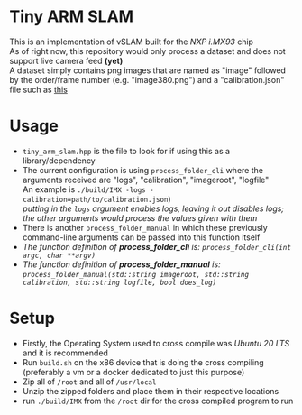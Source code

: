 # Tiny ARM SLAM
This is an implementation of vSLAM built for the _NXP i.MX93_ chip<br>
As of right now, this repository would only process a dataset and does not support live camera feed **(yet)**<br>
A dataset simply contains png images that are named as "image" followed by the order/frame number (e.g. "image380.png") and a "calibration.json" file such as [this](datasets/roomMap/calibration.json)

# Usage
- `tiny_arm_slam.hpp` is the file to look for if using this as a library/dependency
- The current configuration is using `process_folder_cli` where the arguments received are "logs", "calibration", "imageroot", "logfile"<br>
An example is `./build/IMX -logs -calibration=path/to/calibration.json`)<br>
_putting in the `logs` argument enables logs, leaving it out disables logs; the other arguments would process the values given with them_
- There is another `process_folder_manual` in which these previously command-line arguments can be passed into this function itself
- _The function definition of **process_folder_cli** is: `process_folder_cli(int argc, char **argv)`_
- _The function definition of **process_folder_manual** is: `process_folder_manual(std::string imageroot, std::string calibration, std::string logfile, bool does_log)`_

# Setup
- Firstly, the Operating System used to cross compile was _Ubuntu 20 LTS_ and it is recommended
- Run `build.sh` on the x86 device that is doing the cross compiling (preferably a vm or a docker dedicated to just this purpose)
- Zip all of `/root` and all of `/usr/local`
- Unzip the zipped folders and place them in their respective locations
- run `./build/IMX` from the `/root` dir for the cross compiled program to run
